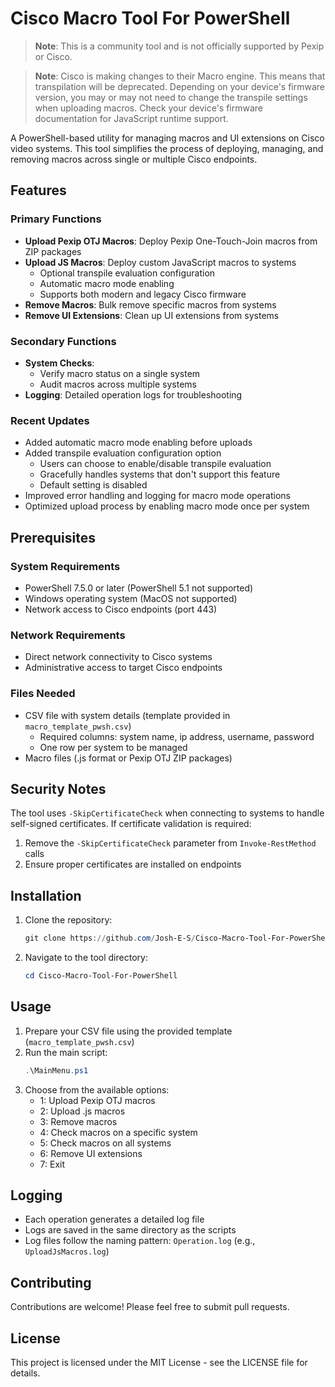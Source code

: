 # Cisco Macro Tool For PowerShell

> **Note**: This is a community tool and is not officially supported by Pexip or Cisco.

> **Note**: Cisco is making changes to their Macro engine. This means that transpilation will be deprecated. Depending on your device's firmware version, you may or may not need to change the transpile settings when uploading macros. Check your device's firmware documentation for JavaScript runtime support.


A PowerShell-based utility for managing macros and UI extensions on Cisco video systems. This tool simplifies the process of deploying, managing, and removing macros across single or multiple Cisco endpoints.

## Features

### Primary Functions
- **Upload Pexip OTJ Macros**: Deploy Pexip One-Touch-Join macros from ZIP packages
- **Upload JS Macros**: Deploy custom JavaScript macros to systems
  - Optional transpile evaluation configuration
  - Automatic macro mode enabling
  - Supports both modern and legacy Cisco firmware
- **Remove Macros**: Bulk remove specific macros from systems
- **Remove UI Extensions**: Clean up UI extensions from systems

### Secondary Functions
- **System Checks**: 
  - Verify macro status on a single system
  - Audit macros across multiple systems
- **Logging**: Detailed operation logs for troubleshooting

### Recent Updates
- Added automatic macro mode enabling before uploads
- Added transpile evaluation configuration option
  - Users can choose to enable/disable transpile evaluation
  - Gracefully handles systems that don't support this feature
  - Default setting is disabled
- Improved error handling and logging for macro mode operations
- Optimized upload process by enabling macro mode once per system

## Prerequisites

### System Requirements
- PowerShell 7.5.0 or later (PowerShell 5.1 not supported)
- Windows operating system (MacOS not supported)
- Network access to Cisco endpoints (port 443)

### Network Requirements
- Direct network connectivity to Cisco systems
- Administrative access to target Cisco endpoints

### Files Needed
- CSV file with system details (template provided in `macro_template_pwsh.csv`)
  - Required columns: system name, ip address, username, password
  - One row per system to be managed
- Macro files (.js format or Pexip OTJ ZIP packages)

## Security Notes

The tool uses `-SkipCertificateCheck` when connecting to systems to handle self-signed certificates. If certificate validation is required:
1. Remove the `-SkipCertificateCheck` parameter from `Invoke-RestMethod` calls
2. Ensure proper certificates are installed on endpoints

## Installation

1. Clone the repository:
   ```powershell
   git clone https://github.com/Josh-E-S/Cisco-Macro-Tool-For-PowerShell.git
   ```
2. Navigate to the tool directory:
   ```powershell
   cd Cisco-Macro-Tool-For-PowerShell
   ```

## Usage

1. Prepare your CSV file using the provided template (`macro_template_pwsh.csv`)
2. Run the main script:
   ```powershell
   .\MainMenu.ps1
   ```
3. Choose from the available options:
   - 1: Upload Pexip OTJ macros
   - 2: Upload .js macros
   - 3: Remove macros
   - 4: Check macros on a specific system
   - 5: Check macros on all systems
   - 6: Remove UI extensions
   - 7: Exit

## Logging

- Each operation generates a detailed log file
- Logs are saved in the same directory as the scripts
- Log files follow the naming pattern: `Operation.log` (e.g., `UploadJsMacros.log`)

## Contributing

Contributions are welcome! Please feel free to submit pull requests.

## License

This project is licensed under the MIT License - see the LICENSE file for details.
